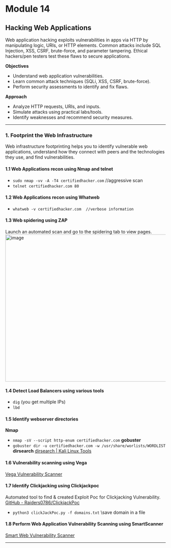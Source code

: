# Module 14

## Hacking Web Applications
Web application hacking exploits vulnerabilities in apps via HTTP by manipulating logic, URIs, or HTTP elements. Common attacks include SQL Injection, XSS, CSRF, brute-force, and parameter tampering. Ethical hackers/pen testers test these flaws to secure applications.

**Objectives**
- Understand web application vulnerabilities.
- Learn common attack techniques (SQLi, XSS, CSRF, brute-force).
- Perform security assessments to identify and fix flaws.

**Approach**
- Analyze HTTP requests, URIs, and inputs.
- Simulate attacks using practical labs/tools.
- Identify weaknesses and recommend security measures.

---

### 1. Footprint the Web Infrastructure
Web infrastructure footprinting helps you to identify vulnerable web applications, understand how they connect with peers and the technologies they use, and find vulnerabilities.

#### 1.1 Web Applications recon using Nmap and telnet
- `sudo nmap -vv -A -T4 certifiedhacker.com`  //aggressive scan
- `telnet certifiedhacker.com 80`

#### 1.2 Web Applications recon using Whatweb
- `whatweb -v certifiedhacker.com  //verbose information`

#### 1.3 Web spidering using ZAP
Launch an automated scan and go to the spidering tab to view pages.    
<img width="644" height="462" alt="image" src="https://github.com/user-attachments/assets/273553ac-2ff4-4987-b47f-b190318b84c5" />

#### 1.4 Detect Load Balancers using various tools
- `dig` (you get multiple IPs)
- `lbd`

#### 1.5 Identify webserver directories
**Nmap**
- `nmap -sV --script http-enum certifiedhacker.com`
**gobuster**
- `gobuster dir -u certifiedhacker.com -w /usr/share/worlists/WORDLIST`
**dirsearch**
[dirsearch | Kali Linux Tools](https://www.kali.org/tools/dirsearch/)

#### 1.6 Vulnerability scanning using Vega
[Vega Vulnerability Scanner](https://subgraph.com/vega/)

#### 1.7 Identify Clickjacking using Clickjackpoc
Automated tool to find & created Exploit Poc for Clickjacking Vulnerability.
[GitHub - Raiders0786/ClickjackPoc](https://github.com/Raiders0786/ClickjackPoc)
- `python3 clickJackPoc.py -f domains.txt` \\save domain in a file

#### 1.8 Perform Web Application Vulnerability Scanning using SmartScanner
[Smart Web Vulnerability Scanner](https://www.thesmartscanner.com/)

---

